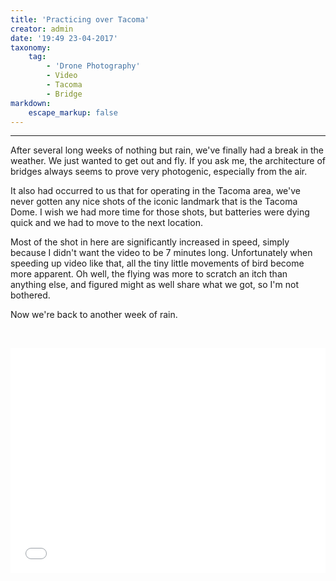 ```yaml
---
title: 'Practicing over Tacoma'
creator: admin
date: '19:49 23-04-2017'
taxonomy:
    tag:
        - 'Drone Photography'
        - Video
        - Tacoma
        - Bridge
markdown:
    escape_markup: false
---
```


<hr><p>After several long weeks of nothing but rain, we've finally had a break in the weather. We just wanted to get out and fly. If you ask me, the architecture of bridges always seems to prove very photogenic, especially from the air.</p><p>It also had occurred to us that for operating in the Tacoma area, we've never gotten any nice shots of the iconic landmark that is the Tacoma Dome. I wish we had more time for those shots, but batteries were dying quick and we had to move to the next location.</p><p>Most of the shot in here are significantly increased in speed, simply because I didn't want the video to be 7 minutes long. Unfortunately when speeding up video like that, all the tiny little movements of bird become more apparent. Oh well, the flying was more to scratch an itch than anything else, and figured might as well share what we got, so I'm not bothered.</p><p>Now we're back to another week of rain.</p><p><br></p><p><span class="fr-video fr-fvc fr-dvb fr-draggable" contenteditable="false" draggable="true"><iframe src="//www.youtube.com/embed/uZ2js9svHDc?wmode=opaque" frameborder="0" allowfullscreen="" style="width: 100%; height: 360px;"></iframe></span><br></p>